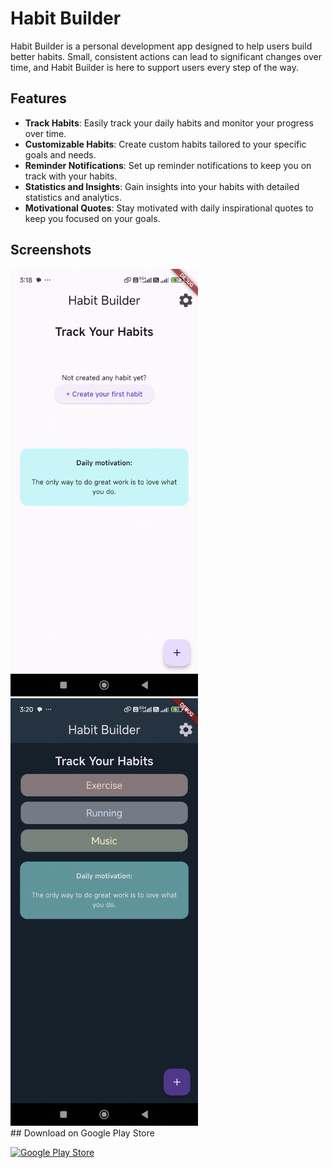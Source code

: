 # Habit Builder

Habit Builder is a personal development app designed to help users build better habits. Small, consistent actions can lead to significant changes over time, and Habit Builder is here to support users every step of the way.

## Features

- **Track Habits**: Easily track your daily habits and monitor your progress over time.
- **Customizable Habits**: Create custom habits tailored to your specific goals and needs.
- **Reminder Notifications**: Set up reminder notifications to keep you on track with your habits.
- **Statistics and Insights**: Gain insights into your habits with detailed statistics and analytics.
- **Motivational Quotes**: Stay motivated with daily inspirational quotes to keep you focused on your goals.

## Screenshots
<div style={{display:flex,flexDirection:row}}>
<img src = 'flutter_01.png' width= 300 />
<img src = 'flutter_02.png' width= 300 style={{marginLeft:100}}/>

</div>
## Download on Google Play Store

[![Google Play Store](https://img.shields.io/badge/Download%20on-Google%20Play-36c637?style=flat-square&logo=google-play&logoColor=white)](https://play.google.com/store/apps/details?id=com.aaronrm.habitbuilder)
